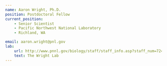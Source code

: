 ```yaml
---
name: Aaron Wright, Ph.D.
position: Postdoctoral Fellow
current_position:
    - Senior Scientist
    - Pacific Northwest National Laboratory
    - Richland, WA

email: aaron.wright@pnl.gov
lab:
    url: http://www.pnnl.gov/biology/staff/staff_info.asp?staff_num=7242
    text: The Wright Lab
---
```

